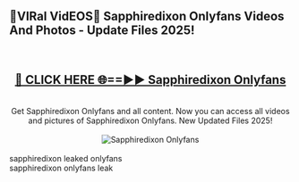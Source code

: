 <h2>🔴VIRal VidEOS🔴 Sapphiredixon Onlyfans Videos And Photos - Update Files 2025!</h2>
<br>
<div align="center">
<h2><a href="https://virallinks.top/Hdb6NB" rel="nofollow">🔴 CLICK HERE 🌐==►► Sapphiredixon Onlyfans</a></h2>
<br>
Get Sapphiredixon Onlyfans and all content. Now you can access all videos and pictures of Sapphiredixon Onlyfans. New Updated Files 2025!
<br>
<br>
<a href="https://virallinks.top/Hdb6NB" rel="nofollow" data-target="animated-image.originalLink"><img src="https://i.imgur.com/dJHk4Zq.gif)" alt="Sapphiredixon Onlyfans" style="max-width: 100%; display: inline-block;" data-target="animated-image.originalImage"></a>
</div>
<br>
sapphiredixon leaked onlyfans<br>
sapphiredixon onlyfans leak